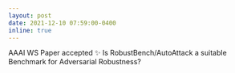 ```yaml
---
layout: post
date: 2021-12-10 07:59:00-0400
inline: true
---
```


AAAI WS Paper accepted :sparkles:  Is RobustBench/AutoAttack a suitable Benchmark for Adversarial Robustness?
